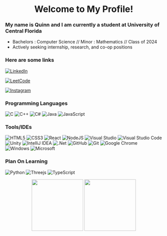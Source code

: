 

<h1 align="center">Welcome to My Profile!</h1>

### My name is Quinn and I am currently a student at University of Central Florida
- Bachelors : Computer Science // Minor : Mathematics // Class of 2024
- Actively seeking internship, research, and co-op positions

### Here are some links
<a href="https://www.linkedin.com/in/quinn-barber/">![LinkedIn](https://img.shields.io/badge/linkedin-%230077B5.svg?style=for-the-badge&logo=linkedin&logoColor=white)
</a>

<a href="https://leetcode.com/WhatAGod/">![LeetCode](https://img.shields.io/badge/LeetCode-000000?style=for-the-badge&logo=LeetCode&logoColor=#d16c06)
</a> 

<a href="https://www.instagram.com/quinn.barber/">![Instagram](https://img.shields.io/badge/Instagram-%23E4405F.svg?style=for-the-badge&logo=Instagram&logoColor=white)</a>

### Programming Languages
![C](https://img.shields.io/badge/c-%2300599C.svg?style=for-the-badge&logo=c&logoColor=white)
![C++](https://img.shields.io/badge/c++-%2300599C.svg?style=for-the-badge&logo=c%2B%2B&logoColor=white)
![C#](https://img.shields.io/badge/c%23-%23239120.svg?style=for-the-badge&logo=c-sharp&logoColor=white)
![Java](https://img.shields.io/badge/java-%23ED8B00.svg?style=for-the-badge&logo=java&logoColor=white)
![JavaScript](https://img.shields.io/badge/javascript-%23323330.svg?style=for-the-badge&logo=javascript&logoColor=%23F7DF1E)

### Tools/IDEs
![HTML5](https://img.shields.io/badge/html5-%23E34F26.svg?style=for-the-badge&logo=html5&logoColor=white)
![CSS3](https://img.shields.io/badge/css3-%231572B6.svg?style=for-the-badge&logo=css3&logoColor=white)
![React](https://img.shields.io/badge/react-%2320232a.svg?style=for-the-badge&logo=react&logoColor=%2361DAFB)
![NodeJS](https://img.shields.io/badge/node.js-6DA55F?style=for-the-badge&logo=node.js&logoColor=white)
![Visual Studio](https://img.shields.io/badge/Visual%20Studio-5C2D91.svg?style=for-the-badge&logo=visual-studio&logoColor=white)
![Visual Studio Code](https://img.shields.io/badge/Visual%20Studio%20Code-0078d7.svg?style=for-the-badge&logo=visual-studio-code&logoColor=white)
![Unity](https://img.shields.io/badge/unity-%23000000.svg?style=for-the-badge&logo=unity&logoColor=white)
![IntelliJ IDEA](https://img.shields.io/badge/IntelliJIDEA-000000.svg?style=for-the-badge&logo=intellij-idea&logoColor=white)
![.Net](https://img.shields.io/badge/.NET-5C2D91?style=for-the-badge&logo=.net&logoColor=white)
![GitHub](https://img.shields.io/badge/github-%23121011.svg?style=for-the-badge&logo=github&logoColor=white)
![Git](https://img.shields.io/badge/git-%23F05033.svg?style=for-the-badge&logo=git&logoColor=white)
![Google Chrome](https://img.shields.io/badge/Google%20Chrome-4285F4?style=for-the-badge&logo=GoogleChrome&logoColor=white)
![Windows](https://img.shields.io/badge/Windows-0078D6?style=for-the-badge&logo=windows&logoColor=white)
![Microsoft](https://img.shields.io/badge/Microsoft-0078D4?style=for-the-badge&logo=microsoft&logoColor=white)

### Plan On Learning
![Python](https://img.shields.io/badge/python-3670A0?style=for-the-badge&logo=python&logoColor=ffdd54)
![Threejs](https://img.shields.io/badge/threejs-black?style=for-the-badge&logo=three.js&logoColor=white)
![TypeScript](https://img.shields.io/badge/typescript-%23007ACC.svg?style=for-the-badge&logo=typescript&logoColor=white)

<p align="center">
  <img height = "165px" img align="center" src="https://github-readme-stats-quinn-barber.vercel.app/api?username=Quinn-Barber&show_icons=true&hide_border=true&theme=great-gatsby&&include_all_commits=true&layout=compact&hide=contribs,issues"/ >
  <img height = "165px" img align="center" src="https://github-readme-stats-quinn-barber.vercel.app/api/top-langs/?username=Quinn-Barber&show_icons=true&hide_border=true&theme=great-gatsby&layout=compact"/ >
</p>

